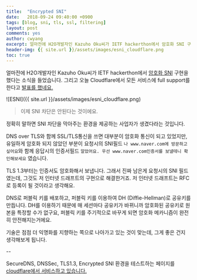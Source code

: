 ```yaml
---
title:  "Encrypted SNI"
date:   2018-09-24 09:40:00 +0900
tags: [blog, sni, tls, ssl, filtering]
layout: post
comments: yes
author: cwyang
excerpt: 얼마전에 H2O개발자인 Kazuho Oku씨가 IETF hackerthon에서 암호화 SNI 구현을 했다는 소식을 들었습니다. 그리고 오늘 Cloudflare에서 모든 서비스에 full support를 한다고 발표를 했네요.
header-img: {{ site.url }}/assets/images/esni_cloudflare.png
toc: true
---
```

얼마전에 H2O개발자인 Kazuho Oku씨가 IETF hackerthon에서 [암호화 SNI](https://tools.ietf.org/html/draft-ietf-tls-esni-01) 구현을 했다는 소식을 들었습니다. 그리고 오늘 Cloudflare에서 모든 서비스에 full support를 한다고 [발표를 했네요.](https://blog.cloudflare.com/encrypted-sni/)

![ESNI]({{ site.url }}/assets/images/esni_cloudflare.png)

> 이제 SNI 차단은 안된다는 것이에요.  

정확히 말하면 SNI 차단을 막아주는 환경을 제공하는 사업자가 생겼다라는 것입니다.

DNS over TLS와 함께 SSL/TLS통신을 쓰면 대부분이 암호화 통신이 되고 있었지만, 유일하게 암호화 되지 않았던 부분이 요청시의 SNI필드 `나 www.naver.com에 방문하고 싶어요`와 함께 응답시의 인증서필드 `알았어요. 우선 www.naver.com인증서를 보낼테니 확인해보세요`  였습니다.

TLS 1.3부터는 인증서도 암호화해서 보냅니다. 그래서 진짜 남은게 요청시의  SNI 필드였는데, 그것도 저 인터넷 드래프트의 구현으로 해결한거죠. 저 인터넷 드래프트는 RFC로 등록이 될 것이라고 생각해요.

DNS로 퍼블릭 키를 배포하고, 퍼블릭 키를 이용하여 DH (Diffie-Hellman)로 공유키를 만듭니다. DH를 이용하기 때문에 매 세션마다 공유키가 바뀌니까 암호화된 공유키로 원본을 특정할 수가 없구요, 퍼블릭 키를 주기적으로 바꾸게 되면 암호화 메카니즘이 완전히 안전해지는거에요.

기술은 점점 더 익명화를 지향하는 쪽으로 나아가고 있는 것이 맞는데, 그게 좋은 건지 생각해보게 됩니다. 

--

SecureDNS, DNSSec, TLS1.3, Encrypted SNI 환경을 테스트하는 페이지를 [cloudflare에서 서비스하고 있습니다.](https://www.cloudflare.com/ssl/encrypted-sni/)
